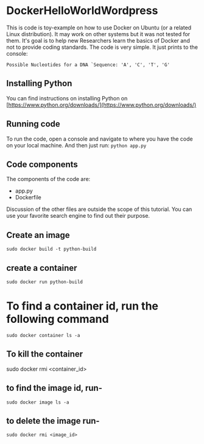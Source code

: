 # DockerHelloWorldWordpress
This is code is toy-example on how to use Docker on Ubuntu (or a related Linux distribution). It may work on other systems but it was not tested for them. It's goal is to help new Researchers learn the basics of Docker and not to provide coding standards. The code is very simple. It just prints to the console:

``Possible Nucleotides for a DNA `Sequence: 'A', 'C', 'T', 'G'``

## Installing Python
You can find instructions on installing Python on [https://www.python.org/downloads/](https://www.python.org/downloads/)

## Running code
To run the code, open a console and navigate to where you have the code on your local machine. And then just run:
``python app.py``

## Code components
The components of the code are:
- app.py
- Dockerfile

Discussion of the other files are outside the scope of this tutorial. You can use your favorite search engine to find out their purpose.

## Create an image
``sudo docker build -t python-build``

## create a container
``sudo docker run python-build``

# To find a container id, run the following command
``sudo docker container ls -a``
## To kill the container
sudo docker rmi <container_id>

## to find the image id, run-
``sudo docker image ls -a``

## to delete the image run-
``sudo docker rmi <image_id>``

